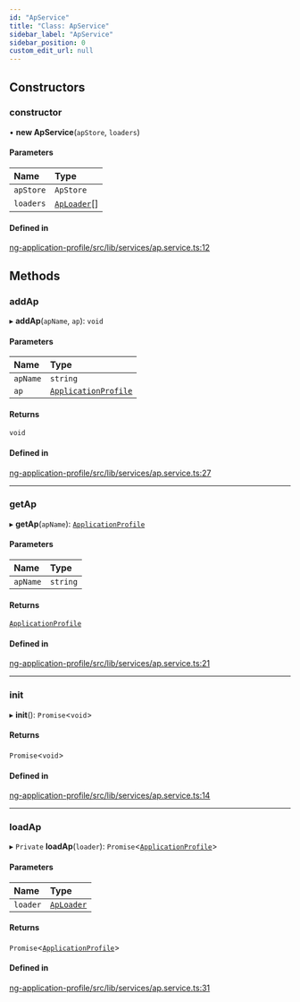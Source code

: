 ```yaml
---
id: "ApService"
title: "Class: ApService"
sidebar_label: "ApService"
sidebar_position: 0
custom_edit_url: null
---
```


## Constructors

### constructor

• **new ApService**(`apStore`, `loaders`)

#### Parameters

| Name | Type |
| :------ | :------ |
| `apStore` | `ApStore` |
| `loaders` | [`ApLoader`](../interfaces/ApLoader)[] |

#### Defined in

[ng-application-profile/src/lib/services/ap.service.ts:12](https://github.com/cognizone/ng-cognizone/blob/861cbad/libs/ng-application-profile/src/lib/services/ap.service.ts#L12)

## Methods

### addAp

▸ **addAp**(`apName`, `ap`): `void`

#### Parameters

| Name | Type |
| :------ | :------ |
| `apName` | `string` |
| `ap` | [`ApplicationProfile`](../modules#applicationprofile) |

#### Returns

`void`

#### Defined in

[ng-application-profile/src/lib/services/ap.service.ts:27](https://github.com/cognizone/ng-cognizone/blob/861cbad/libs/ng-application-profile/src/lib/services/ap.service.ts#L27)

___

### getAp

▸ **getAp**(`apName`): [`ApplicationProfile`](../modules#applicationprofile)

#### Parameters

| Name | Type |
| :------ | :------ |
| `apName` | `string` |

#### Returns

[`ApplicationProfile`](../modules#applicationprofile)

#### Defined in

[ng-application-profile/src/lib/services/ap.service.ts:21](https://github.com/cognizone/ng-cognizone/blob/861cbad/libs/ng-application-profile/src/lib/services/ap.service.ts#L21)

___

### init

▸ **init**(): `Promise`<`void`\>

#### Returns

`Promise`<`void`\>

#### Defined in

[ng-application-profile/src/lib/services/ap.service.ts:14](https://github.com/cognizone/ng-cognizone/blob/861cbad/libs/ng-application-profile/src/lib/services/ap.service.ts#L14)

___

### loadAp

▸ `Private` **loadAp**(`loader`): `Promise`<[`ApplicationProfile`](../modules#applicationprofile)\>

#### Parameters

| Name | Type |
| :------ | :------ |
| `loader` | [`ApLoader`](../interfaces/ApLoader) |

#### Returns

`Promise`<[`ApplicationProfile`](../modules#applicationprofile)\>

#### Defined in

[ng-application-profile/src/lib/services/ap.service.ts:31](https://github.com/cognizone/ng-cognizone/blob/861cbad/libs/ng-application-profile/src/lib/services/ap.service.ts#L31)
